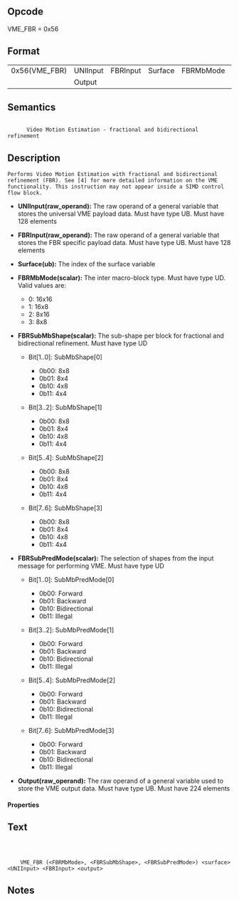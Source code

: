 <!---======================= begin_copyright_notice ============================

Copyright (C) 2020-2022 Intel Corporation

SPDX-License-Identifier: MIT

============================= end_copyright_notice ==========================-->

## Opcode

  VME_FBR = 0x56

## Format

| | | | | | | |
| --- | --- | --- | --- | --- | --- | --- |
| 0x56(VME_FBR) | UNIInput | FBRInput | Surface | FBRMbMode | FBRSubMbShape | FBRSubPredMode |
|               | Output   |          |         |           |               |                |


## Semantics


```

      Video Motion Estimation - fractional and bidirectional refinement
```

## Description





    Performs Video Motion Estimation with fractional and bidirectional refinement (FBR). See [4] for more detailed information on the VME functionality. This instruction may not appear inside a SIMD control flow block.


- **UNIInput(raw_operand):** The raw operand of a general variable that stores the universal VME payload data. Must have type UB. Must have 128 elements


- **FBRInput(raw_operand):** The raw operand of a general variable that stores the FBR specific payload data. Must have type UB. Must have 128 elements


- **Surface(ub):** The index of the surface variable


- **FBRMbMode(scalar):** The inter macro-block type. Must have type UD. Valid values are:

  - 0: 16x16
  - 1: 16x8
  - 2: 8x16
  - 3: 8x8

- **FBRSubMbShape(scalar):** The sub-shape per block for fractional and bidirectional refinement. Must have type UD

  - Bit[1..0]: SubMbShape[0]

    - 0b00:  8x8
    - 0b01:  8x4
    - 0b10:  4x8
    - 0b11:  4x4
  - Bit[3..2]: SubMbShape[1]

    - 0b00:  8x8
    - 0b01:  8x4
    - 0b10:  4x8
    - 0b11:  4x4
  - Bit[5..4]: SubMbShape[2]

    - 0b00:  8x8
    - 0b01:  8x4
    - 0b10:  4x8
    - 0b11:  4x4
  - Bit[7..6]: SubMbShape[3]

    - 0b00:  8x8
    - 0b01:  8x4
    - 0b10:  4x8
    - 0b11:  4x4

- **FBRSubPredMode(scalar):** The selection of shapes from the input message for performing VME. Must have type UD

  - Bit[1..0]: SubMbPredMode[0]

    - 0b00:  Forward
    - 0b01:  Backward
    - 0b10:  Bidirectional
    - 0b11:  Illegal
  - Bit[3..2]: SubMbPredMode[1]

    - 0b00:  Forward
    - 0b01:  Backward
    - 0b10:  Bidirectional
    - 0b11:  Illegal
  - Bit[5..4]: SubMbPredMode[2]

    - 0b00:  Forward
    - 0b01:  Backward
    - 0b10:  Bidirectional
    - 0b11:  Illegal
  - Bit[7..6]: SubMbPredMode[3]

    - 0b00:  Forward
    - 0b01:  Backward
    - 0b10:  Bidirectional
    - 0b11:  Illegal

- **Output(raw_operand):** The raw operand of a general variable used to store the VME output data. Must have type UB. Must have 224 elements


#### Properties




## Text
```



    VME_FBR (<FBRMbMode>, <FBRSubMbShape>, <FBRSubPredMode>) <surface> <UNIInput> <FBRInput> <output>
```
## Notes





